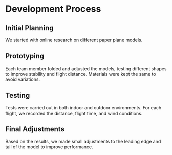 # Development Process

## Initial Planning

We started with online research on different paper plane models.

## Prototyping

Each team member folded and adjusted the models, testing different shapes to improve stability and flight distance. Materials were kept the same to avoid variations.

## Testing

Tests were carried out in both indoor and outdoor environments. For each flight, we recorded the distance, flight time, and wind conditions.

## Final Adjustments

Based on the results, we made small adjustments to the leading edge and tail of the model to improve performance.
